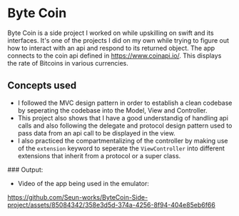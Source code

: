 # Byte Coin 

Byte Coin is a side project I worked on while upskilling on swift and its interfaces. It's one of the projects I did on my own while trying to figure out how to interact with an api and respond to its returned object. The app connects to the coin api defined in https://www.coinapi.io/.
This displays the rate of Bitcoins in various currencies.

## Concepts used

- I followed the MVC design pattern in order to establish a clean codebase by seperating the codebase into the Model, View and Controller.
- This project also shows that I have a good understandig of handling api calls and also following the delegate and protocol design pattern used to pass data from an api call to be displayed in the view.
- I also practiced the compartmentalizing of the controller by making use of the `extension` keyword to seperate the `ViewController` into different extensions that inherit from a protocol or a super class.

### Output:

- Video of the app being used in the emulator:

https://github.com/Seun-works/ByteCoin-Side-project/assets/85084342/358e3d5d-374a-4256-8f94-404e85eb6f66

